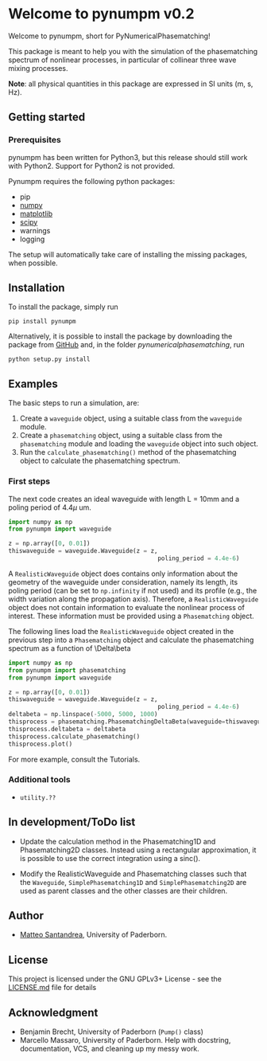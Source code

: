 # Welcome to pynumpm v0.2

Welcome to pynumpm, short for PyNumericalPhasematching! 

This package is meant to help you with the simulation of the phasematching spectrum of nonlinear processes, in particular of collinear three wave mixing processes.

**Note**: all physical quantities in this package are expressed in SI units (m, s, Hz).

## Getting started

### Prerequisites
pynumpm has been written for Python3, but this release should still work with Python2. Support for Python2 is not provided.

Pynumpm requires the following python packages:
    
* pip
* [numpy](http://www.numpy.org/)    
* [matplotlib](https://matplotlib.org)
* [scipy](https://www.scipy.org/)
* warnings
* logging
   
The setup will automatically take care of installing the missing packages, when possible.   

## Installation
To install the package, simply run 

`pip install pynumpm`

Alternatively, it is possible to install the package by downloading the package from [GitHub](https://github.com/mattsantand/pynumericalphasematching) and, in the folder *pynumericalphasematching*, run

`python setup.py install`

## Examples 

The basic steps to run a simulation, are:
1. Create a `waveguide` object, using a suitable class from the `waveguide` module.
2. Create a `phasematching` object, using a suitable class from the `phasematching` module and loading the `waveguide` 
object into such object.
3. Run the `calculate_phasematching()` method of the phasematching object to calculate the phasematching spectrum.

### First steps
The next code creates an ideal waveguide with length L = 10mm and a poling period of 4.4$\mu$ um.
```python
import numpy as np
from pynumpm import waveguide

z = np.array([0, 0.01])
thiswaveguide = waveguide.Waveguide(z = z,
                                          poling_period = 4.4e-6)                                          
``` 
A `RealisticWaveguide` object does contains only information about the geometry of the waveguide under consideration, namely its 
length, its poling period (can be set to `np.infinity` if not used) and its profile (e.g., the width variation along the 
propagation axis). 
Therefore, a `RealisticWaveguide` object does not contain information to evaluate the nonlinear process of interest. 
These information must be provided using a `Phasematching` object.

The following lines load the `RealisticWaveguide` object created in the previous step into a `Phasematching` object and calculate
the phasematching spectrum as a function of \Delta\beta
```python
import numpy as np
from pynumpm import phasematching
from pynumpm import waveguide

z = np.array([0, 0.01])
thiswaveguide = waveguide.Waveguide(z = z,
                                          poling_period = 4.4e-6)   
deltabeta = np.linspace(-5000, 5000, 1000)
thisprocess = phasematching.PhasematchingDeltaBeta(waveguide=thiswaveguide)
thisprocess.deltabeta = deltabeta
thisprocess.calculate_phasematching()
thisprocess.plot()
```

For more example, consult the Tutorials.

### Additional tools

* `utility.??`

## In development/ToDo list

* Update the calculation method in the Phasematching1D and Phasematching2D classes. Instead using a rectangular 
approximation, it is possible to use the correct integration using a sinc().

* Modify the RealisticWaveguide and Phasematching classes such that the `Waveguide`, `SimplePhasematching1D` and 
`SimplePhasematching2D` are used as parent classes and the other classes are their children. 

## Author

* [Matteo Santandrea](mailto:mattsantand@gmail.com), University of Paderborn.

## License 

This project is licensed under the GNU GPLv3+ License - see the [LICENSE.md](LICENSE.md) file for details

## Acknowledgment
* Benjamin Brecht, University of Paderborn (`Pump()` class)
* Marcello Massaro, University of Paderborn. Help with docstring, documentation, VCS, and cleaning up my messy work.